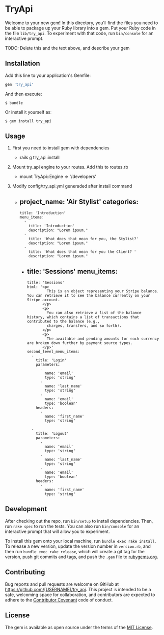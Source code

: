 # TryApi

Welcome to your new gem! In this directory, you'll find the files you need to be able to package up your Ruby library into a gem. Put your Ruby code in the file `lib/try_api`. To experiment with that code, run `bin/console` for an interactive prompt.

TODO: Delete this and the text above, and describe your gem

## Installation

Add this line to your application's Gemfile:

```ruby
gem 'try_api'
```

And then execute:

    $ bundle

Or install it yourself as:

    $ gem install try_api

## Usage

1. First you need to install gem with dependencies

    - rails g try_api:install

2. Mount try_api engine to your routes. Add this to routes.rb

    - mount TryApi::Engine => '/developers'

3. Modify config/try_api.yml generaded after install command

    - project_name: 'Air Stylist'
      categories:
        -
          title: 'Introduction'
          menu_items:
            -
              title: 'Introduction'
              description: "Lorem ipsum."
            -
              title: 'What does that mean for you, the Stylist?'
              description: "Lorem ipsum."
            -
              title: 'What does that mean for you the Client? '
              description: "Lorem ipsum."

        -
          title: 'Sessions'
          menu_items:
            -
              title: 'Sessions'
              html: '<p>
                       This is an object representing your Stripe balance. You can retrieve it to see the balance currently on your Stripe account.
                     </p>
                     <p>
                       You can also retrieve a list of the balance history, which contains a list of transactions that contributed to the balance (e.g.,
                       charges, transfers, and so forth).
                     </p>
                     <p>
                       The available and pending amounts for each currency are broken down further by payment source types.
                     </p>'
              second_level_menu_items:
                -
                  title: 'Login'
                  parameters:
                    -
                      name: 'email'
                      type: 'string'
                    -
                      name: 'last_name'
                      type: 'string'
                    -
                      name: 'email'
                      type: 'boolean'
                  headers:
                    -
                      name: 'first_name'
                      type: 'string'

                -
                  title: 'Logout'
                  parameters:
                    -
                      name: 'email'
                      type: 'string'
                    -
                      name: 'last_name'
                      type: 'string'
                    -
                      name: 'email'
                      type: 'boolean'
                  headers:
                    -
                      name: 'first_name'
                      type: 'string'


## Development

After checking out the repo, run `bin/setup` to install dependencies. Then, run `rake spec` to run the tests. You can also run `bin/console` for an interactive prompt that will allow you to experiment.

To install this gem onto your local machine, run `bundle exec rake install`. To release a new version, update the version number in `version.rb`, and then run `bundle exec rake release`, which will create a git tag for the version, push git commits and tags, and push the `.gem` file to [rubygems.org](https://rubygems.org).

## Contributing

Bug reports and pull requests are welcome on GitHub at https://github.com/[USERNAME]/try_api. This project is intended to be a safe, welcoming space for collaboration, and contributors are expected to adhere to the [Contributor Covenant](http://contributor-covenant.org) code of conduct.


## License

The gem is available as open source under the terms of the [MIT License](http://opensource.org/licenses/MIT).

